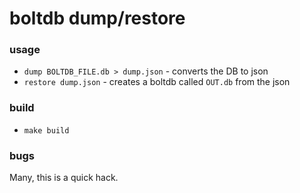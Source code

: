 # boltdb dump/restore

### usage

* `dump BOLTDB_FILE.db > dump.json` - converts the DB to json
* `restore dump.json` - creates a boltdb called `OUT.db` from the json

### build

* `make build`

### bugs

Many, this is a quick hack.

